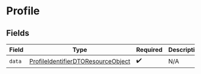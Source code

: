 # Profile


## Fields

| Field                                                                                               | Type                                                                                                | Required                                                                                            | Description                                                                                         |
| --------------------------------------------------------------------------------------------------- | --------------------------------------------------------------------------------------------------- | --------------------------------------------------------------------------------------------------- | --------------------------------------------------------------------------------------------------- |
| `data`                                                                                              | [ProfileIdentifierDTOResourceObject](../../models/components/ProfileIdentifierDTOResourceObject.md) | :heavy_check_mark:                                                                                  | N/A                                                                                                 |
